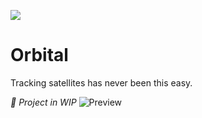 ![](https://github.com/PainOchoco/Orbital/actions/workflows/deploy.yml/badge.svg)

# Orbital

Tracking satellites has never been this easy.

_🚧 Project in WIP_
![Preview](https://user-images.githubusercontent.com/47084457/218479857-c67fc237-258b-4739-96bd-ba3bf6a6d936.png)
